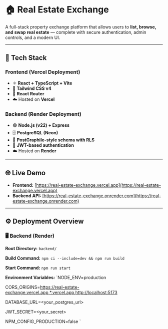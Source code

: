 # 🏠 Real Estate Exchange

A full-stack property exchange platform that allows users to **list, browse, and swap real estate** — complete with secure authentication, admin controls, and a modern UI.

---

## 🚀 Tech Stack

### Frontend (Vercel Deployment)
- ⚛️ **React + TypeScript + Vite**
- 🎨 **Tailwind CSS v4**
- 🧭 **React Router**
- ☁️ Hosted on **Vercel**

### Backend (Render Deployment)
- 🟢 **Node.js (v22) + Express**
- 🗄️ **PostgreSQL (Neon)**
- 🧩 **PostGraphile-style schema with RLS**
- 🔐 **JWT-based authentication**
- ☁️ Hosted on **Render**

---

## 🌐 Live Demo

- **Frontend:** [https://real-estate-exchange.vercel.app](https://real-estate-exchange.vercel.app)  
- **Backend API:** [https://real-estate-exchange.onrender.com](https://real-estate-exchange.onrender.com)

---

## ⚙️ Deployment Overview

### 🖥️ Backend (Render)

**Root Directory:** `backend/`

**Build Command:** `npm ci --include=dev && npm run build`

**Start Command:** `npm run start`

**Environment Variables:** 
`NODE_ENV=production

CORS_ORIGINS=https://real-estate-exchange.vercel.app,*.vercel.app,http://localhost:5173

DATABASE_URL=<your_postgres_url>

JWT_SECRET=<your_secret>

NPM_CONFIG_PRODUCTION=false
`
